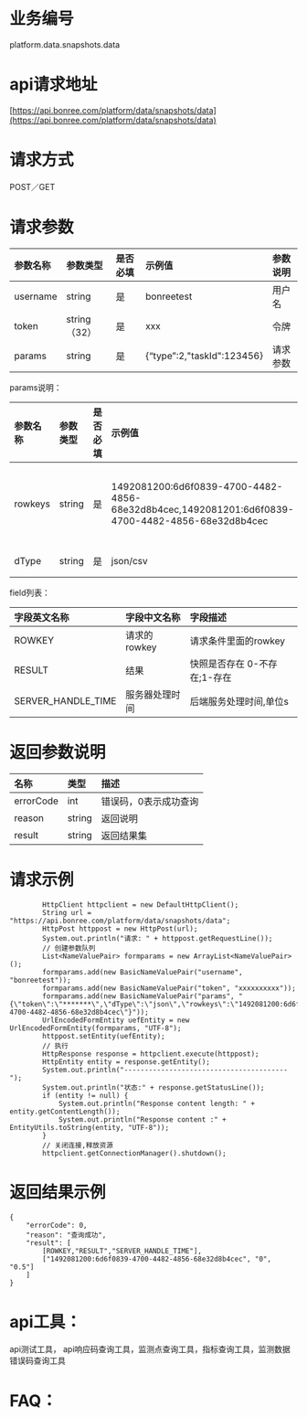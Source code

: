 # 业务编号

platform.data.snapshots.data

# api请求地址

[https://api.bonree.com/platform/data/snapshots/data](https://api.bonree.com/platform/data/snapshots/data)

# 请求方式

POST／GET

# 请求参数

| 参数名称 | 参数类型 | 是否必填 | 示例值 | 参数说明 |
| :--- | :--- | :--- | :--- | :--- |
| username | string | 是 | bonreetest | 用户名 |
| token | string（32） | 是 | xxx | 令牌 |
| params | string | 是 | {“type”:2,"taskId":123456} | 请求参数 |

params说明：

| 参数名称 | 参数类型 | 是否必填 | 示例值 | 参数说明 |
| :--- | :--- | :--- | :--- | :--- |
| rowkeys | string | 是 | 1492081200:6d6f0839-4700-4482-4856-68e32d8b4cec,1492081201:6d6f0839-4700-4482-4856-68e32d8b4cec | ajax快照的rowkey,多个用逗号分隔 |
| dType | string | 是 | json/csv | 返回数据格式 |

field列表：

| 字段英文名称 | 字段中文名称 | 字段描述 |
| :--- | :--- | :--- |
| ROWKEY | 请求的rowkey | 请求条件里面的rowkey |
| RESULT | 结果 | 快照是否存在 0-不存在;1-存在 |
| SERVER\_HANDLE\_TIME | 服务器处理时间 | 后端服务处理时间,单位s |

# 返回参数说明

| 名称 | 类型 | 描述 |
| :--- | :--- | :--- |
| errorCode | int | 错误码，0表示成功查询 |
| reason | string | 返回说明 |
| result | string | 返回结果集 |

# 请求示例

```
        HttpClient httpclient = new DefaultHttpClient();
        String url = "https://api.bonree.com/platform/data/snapshots/data";
        HttpPost httppost = new HttpPost(url);
        System.out.println("请求: " + httppost.getRequestLine());
        // 创建参数队列
        List<NameValuePair> formparams = new ArrayList<NameValuePair>();
        formparams.add(new BasicNameValuePair("username", "bonreetest"));
        formparams.add(new BasicNameValuePair("token", "xxxxxxxxxx"));
        formparams.add(new BasicNameValuePair("params", "{\"token\":\"*******\",\"dType\":\"json\",\"rowkeys\":\"1492081200:6d6f0839-4700-4482-4856-68e32d8b4cec\"}"));
        UrlEncodedFormEntity uefEntity = new UrlEncodedFormEntity(formparams, "UTF-8");
        httppost.setEntity(uefEntity);
        // 执行
        HttpResponse response = httpclient.execute(httppost);
        HttpEntity entity = response.getEntity();
        System.out.println("----------------------------------------");
        System.out.println("状态:" + response.getStatusLine());
        if (entity != null) {
            System.out.println("Response content length: " + entity.getContentLength());
            System.out.println("Response content :" + EntityUtils.toString(entity, "UTF-8"));
        }
        // 关闭连接,释放资源
        httpclient.getConnectionManager().shutdown();
```

# 返回结果示例

```
{
    "errorCode": 0,
    "reason": "查询成功",
    "result": [
        [ROWKEY,"RESULT","SERVER_HANDLE_TIME"],
        ["1492081200:6d6f0839-4700-4482-4856-68e32d8b4cec", "0", "0.5"]
    ]
}
```

# api工具：

api测试工具， api响应码查询工具，监测点查询工具，指标查询工具，监测数据错误码查询工具

# FAQ：



